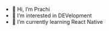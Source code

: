 - 👋 Hi, I’m Prachi 
- 👀 I’m interested in DEVelopment 
- 🌱 I’m currently learning React Native


<!---
prachi1702/prachi1702 is a ✨ special ✨ repository because its `README.md` (this file) appears on your GitHub profile.
You can click the Preview link to take a look at your changes.
--->
